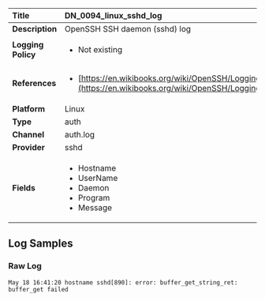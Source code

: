 | Title              | DN_0094_linux_sshd_log       |
|:-------------------|:------------------|
| **Description**    | OpenSSH SSH daemon (sshd) log |
| **Logging Policy** | <ul><li> Not existing </li></ul> |
| **References**     | <ul><li>[https://en.wikibooks.org/wiki/OpenSSH/Logging_and_Troubleshooting](https://en.wikibooks.org/wiki/OpenSSH/Logging_and_Troubleshooting)</li></ul> |
| **Platform**       | Linux    |
| **Type**           | auth        |
| **Channel**        | auth.log     |
| **Provider**       | sshd    |
| **Fields**         | <ul><li>Hostname</li><li>UserName</li><li>Daemon</li><li>Program</li><li>Message</li></ul> |


## Log Samples

### Raw Log

```
May 18 16:41:20 hostname sshd[890]: error: buffer_get_string_ret: buffer_get failed

```




